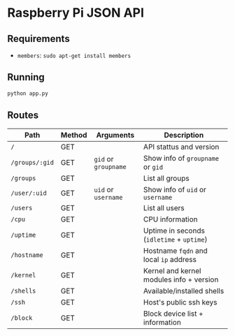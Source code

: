 # Raspberry Pi JSON API

## Requirements

- `members`: `sudo apt-get install members`

## Running

```sh
python app.py
```

## Routes

| Path           | Method | Arguments            | Description                               |
| -------------- | ------ | -------------------- | ----------------------------------------- |
| `/`            | GET    |                      | API stattus and version                   |
| `/groups/:gid` | GET    | `gid` or `groupname` | Show info of `groupname` or `gid`         |
| `/groups`      | GET    |                      | List all groups                           |
| `/user/:uid`   | GET    | `uid` or `username`  | Show info of `uid` or `username`          |
| `/users`       | GET    |                      | List all users                            |
| `/cpu`         | GET    |                      | CPU information                           |
| `/uptime`      | GET    |                      | Uptime in seconds (`idletime` + `uptime`) |
| `/hostname`    | GET    |                      | Hostname `fqdn` and local `ip` address    |
| `/kernel`      | GET    |                      | Kernel and kernel modules info + version  |
| `/shells`      | GET    |                      | Available/installed shells                |
| `/ssh`         | GET    |                      | Host's public ssh keys                    |
| `/block`       | GET    |                      | Block device list + information           |

<!-- | `/adduser`     | POST   | `name` - `string` - username of the new user<br/>`groups` - `array<string>` - list of groups the new user will be member of<br/>`password` - `string` - the new user's password | Create new user                           | -->
<!-- | `/deluser`     | DELETE | `name` - `string` - username to delete                                                                                                                                          | Delete user                               | -->
<!-- | `/net`         | GET    |                                                                                                                                                                                 | List network interfaces                   | -->
<!-- | `/disk`        | GET    |                                                                                                                                                                                 | List disk partitions with details         | -->
